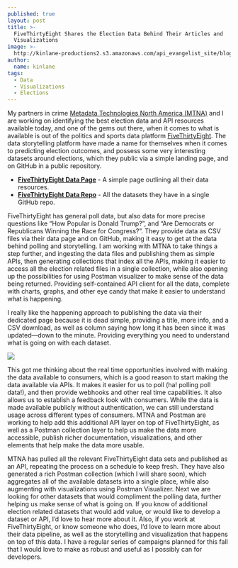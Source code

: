 ```yaml
---
published: true
layout: post
title: >-
  FiveThirtyEight Shares the Election Data Behind Their Articles and
  Visualizations
image: >-
  http://kinlane-productions2.s3.amazonaws.com/api_evangelist_site/blog/screen_shot_2020_09_11_at_11.16.49_am.png
author:
  name: kinlane
tags:
  - Data
  - Visualizations
  - Elections
---
```

My partners in crime [Metadata Technologies North America (MTNA)](http://www.mtna.us/) and I are working on identifying the best election data and API resources available today, and one of the gems out there, when it comes to what is available is out of the politics and sports data platform [FiveThirtyEight](https://fivethirtyeight.com/). The data storytelling platform have made a name for themselves when it comes to predicting election outcomes, and possess some very interesting datasets around elections, which they public via a simple landing page, and on GitHub in a public repository.

*   **[FiveThirtyEight Data Page](https://data.fivethirtyeight.com/)** - A simple page outlining all their data resources.
*   **[FiveThirtyEight Data Repo](https://github.com/fivethirtyeight/data)** - All the datasets they have in a single GitHub repo.

FiveThirtyEight has general poll data, but also data for more precise questions like “How Popular is Donald Trump?”, and “Are Democrats or Republicans Winning the Race for Congress?”. They provide data as CSV files via their data page and on GitHub, making it easy to get at the data behind polling and storytelling. I am working with MTNA to take things a step further, and ingesting the data files and publishing them as simple APIs, then generating collections that index all the APIs, making it easier to access all the election related files in a single collection, while also opening up the possibilities for using Postman visualizer to make sense of the data being returned. Providing self-contained API client for all the data, complete with charts, graphs, and other eye candy that make it easier to understand what is happening.

I really like the happening approach to publishing the data via their dedicated page because it is dead simple, providing a title, more info, and a CSV download, as well as column saying how long it has been since it was updated—down to the minute. Providing everything you need to understand what is going on with each dataset.

[![](http://kinlane-productions2.s3.amazonaws.com/api_evangelist_site/blog/screen_shot_2020_09_11_at_11.16.58_am.png)](https://data.fivethirtyeight.com/)

This got me thinking about the real time opportunities involved with making the data available to consumers, which is a good reason to start making the data available via APIs. It makes it easier for us to poll (ha! polling poll data!), and then provide webhooks and other real time capabilities. It also allows us to establish a feedback look with consumers. While the data is made available publicly without authentication, we can still understand usage across different types of consumers. MTNA and Postman are working to help add this additional API layer on top of FiveThirtyEight, as well as a Postman collection layer to help us make the data more accessible, publish richer documentation, visualizations, and other elements that help make the data more usable.

MTNA has pulled all the relevant FiveThirtyEight data sets and published as an API, repeating the process on a schedule to keep fresh. They have also generated a rich Postman collection (which I will share soon), which aggregates all of the available datasets into a single place, while also augmenting with visualizations using Postman Visualizer. Next we are looking for other datasets that would compliment the polling data, further helping us make sense of what is going on. If you know of additional election related datasets that would add value, or would like to develop a dataset or API, I’d love to hear more about it. Also, if you work at FiveThirtyEight, or know someone who does, I’d love to learn more about their data pipeline, as well as the storytelling and visualization that happens on top of this data. I have a regular series of campaigns planned for this fall that I would love to make as robust and useful as I possibly can for developers.